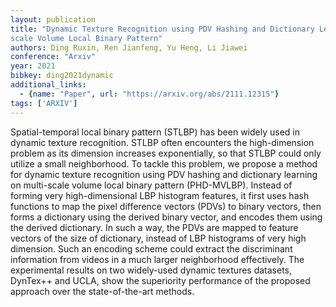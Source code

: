 ```yaml
---
layout: publication
title: "Dynamic Texture Recognition using PDV Hashing and Dictionary Learning on Multi-
scale Volume Local Binary Pattern"
authors: Ding Ruxin, Ren Jianfeng, Yu Heng, Li Jiawei
conference: "Arxiv"
year: 2021
bibkey: ding2021dynamic
additional_links:
  - {name: "Paper", url: "https://arxiv.org/abs/2111.12315"}
tags: ['ARXIV']
---
```

Spatial-temporal local binary pattern (STLBP) has been widely used in dynamic
texture recognition. STLBP often encounters the high-dimension problem as its
dimension increases exponentially, so that STLBP could only utilize a small
neighborhood. To tackle this problem, we propose a method for dynamic texture
recognition using PDV hashing and dictionary learning on multi-scale volume
local binary pattern (PHD-MVLBP). Instead of forming very high-dimensional LBP
histogram features, it first uses hash functions to map the pixel difference
vectors (PDVs) to binary vectors, then forms a dictionary using the derived
binary vector, and encodes them using the derived dictionary. In such a way, the
PDVs are mapped to feature vectors of the size of dictionary, instead of LBP
histograms of very high dimension. Such an encoding scheme could extract the
discriminant information from videos in a much larger neighborhood effectively.
The experimental results on two widely-used dynamic textures datasets, DynTex++
and UCLA, show the superiority performance of the proposed approach over the
state-of-the-art methods.
